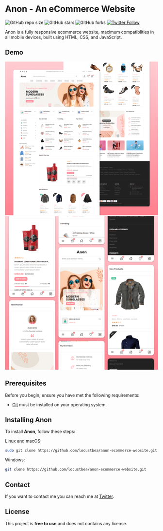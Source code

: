 # Anon - An eCommerce Website

![GitHub repo size](https://img.shields.io/github/repo-size/locustbea/anon-ecommerce-website)
![GitHub stars](https://img.shields.io/github/stars/locustbea/anon-ecommerce-website?style=social)
![GitHub forks](https://img.shields.io/github/forks/locustbea/anon-ecommerce-website?style=social)
[![Twitter Follow](https://img.shields.io/twitter/follow/locustbea_?style=social)](https://twitter.com/intent/follow?screen_name=locustbea_)

Anon is a fully responsive ecommerce website, maximum compatiblities in all mobile devices, built using HTML, CSS, and JavaScript.

## Demo

![Anon Desktop Demo](./website-demo-image/desktop.png "Desktop Demo")
![Anon Mobile Demo](./website-demo-image/mobile.png "Mobile Demo")

## Prerequisites

Before you begin, ensure you have met the following requirements:

* [Git](https://git-scm.com/downloads "Download Git") must be installed on your operating system.

## Installing Anon

To install **Anon**, follow these steps:

Linux and macOS:

```bash
sudo git clone https://github.com/locustbea/anon-ecommerce-website.git
```

Windows:

```bash
git clone https://github.com/locustbea/anon-ecommerce-website.git
```

## Contact

If you want to contact me you can reach me at [Twitter](https://www.twitter.com/locustbea).

## License

This project is **free to use** and does not contains any license.
